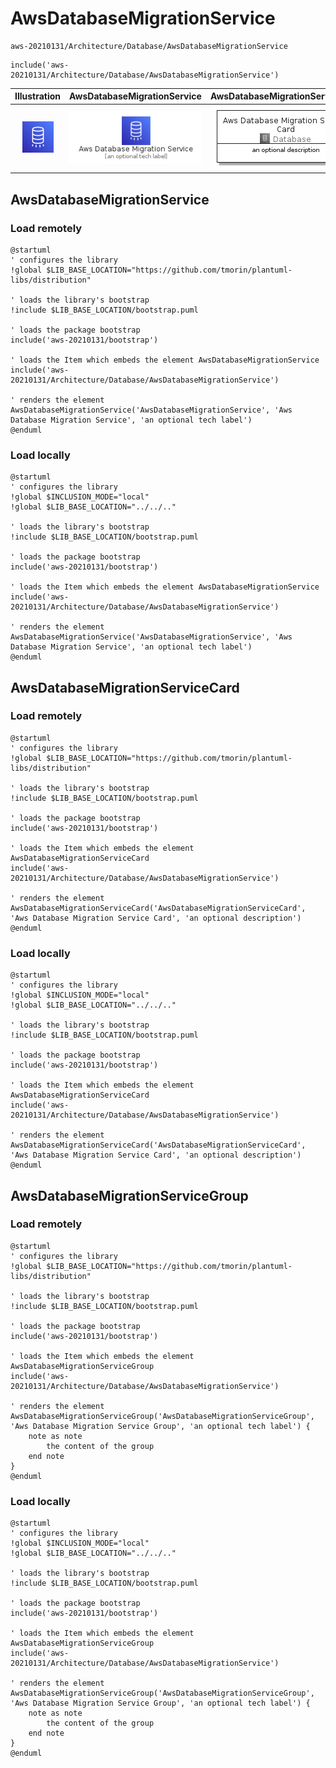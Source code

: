 # AwsDatabaseMigrationService


```text
aws-20210131/Architecture/Database/AwsDatabaseMigrationService
```

```text
include('aws-20210131/Architecture/Database/AwsDatabaseMigrationService')
```



| Illustration | AwsDatabaseMigrationService | AwsDatabaseMigrationServiceCard | AwsDatabaseMigrationServiceGroup |
| :---: | :---: | :---: | :---: |
| ![illustration for Illustration](../../../aws-20210131/Architecture/Database/AwsDatabaseMigrationService.png) | ![illustration for AwsDatabaseMigrationService](../../../aws-20210131/Architecture/Database/AwsDatabaseMigrationService.Local.png) | ![illustration for AwsDatabaseMigrationServiceCard](../../../aws-20210131/Architecture/Database/AwsDatabaseMigrationServiceCard.Local.png) | ![illustration for AwsDatabaseMigrationServiceGroup](../../../aws-20210131/Architecture/Database/AwsDatabaseMigrationServiceGroup.Local.png) |




## AwsDatabaseMigrationService

### Load remotely
```plantuml
@startuml
' configures the library
!global $LIB_BASE_LOCATION="https://github.com/tmorin/plantuml-libs/distribution"

' loads the library's bootstrap
!include $LIB_BASE_LOCATION/bootstrap.puml

' loads the package bootstrap
include('aws-20210131/bootstrap')

' loads the Item which embeds the element AwsDatabaseMigrationService
include('aws-20210131/Architecture/Database/AwsDatabaseMigrationService')

' renders the element
AwsDatabaseMigrationService('AwsDatabaseMigrationService', 'Aws Database Migration Service', 'an optional tech label')
@enduml
```

### Load locally
```plantuml
@startuml
' configures the library
!global $INCLUSION_MODE="local"
!global $LIB_BASE_LOCATION="../../.."

' loads the library's bootstrap
!include $LIB_BASE_LOCATION/bootstrap.puml

' loads the package bootstrap
include('aws-20210131/bootstrap')

' loads the Item which embeds the element AwsDatabaseMigrationService
include('aws-20210131/Architecture/Database/AwsDatabaseMigrationService')

' renders the element
AwsDatabaseMigrationService('AwsDatabaseMigrationService', 'Aws Database Migration Service', 'an optional tech label')
@enduml
```

## AwsDatabaseMigrationServiceCard

### Load remotely
```plantuml
@startuml
' configures the library
!global $LIB_BASE_LOCATION="https://github.com/tmorin/plantuml-libs/distribution"

' loads the library's bootstrap
!include $LIB_BASE_LOCATION/bootstrap.puml

' loads the package bootstrap
include('aws-20210131/bootstrap')

' loads the Item which embeds the element AwsDatabaseMigrationServiceCard
include('aws-20210131/Architecture/Database/AwsDatabaseMigrationService')

' renders the element
AwsDatabaseMigrationServiceCard('AwsDatabaseMigrationServiceCard', 'Aws Database Migration Service Card', 'an optional description')
@enduml
```

### Load locally
```plantuml
@startuml
' configures the library
!global $INCLUSION_MODE="local"
!global $LIB_BASE_LOCATION="../../.."

' loads the library's bootstrap
!include $LIB_BASE_LOCATION/bootstrap.puml

' loads the package bootstrap
include('aws-20210131/bootstrap')

' loads the Item which embeds the element AwsDatabaseMigrationServiceCard
include('aws-20210131/Architecture/Database/AwsDatabaseMigrationService')

' renders the element
AwsDatabaseMigrationServiceCard('AwsDatabaseMigrationServiceCard', 'Aws Database Migration Service Card', 'an optional description')
@enduml
```

## AwsDatabaseMigrationServiceGroup

### Load remotely
```plantuml
@startuml
' configures the library
!global $LIB_BASE_LOCATION="https://github.com/tmorin/plantuml-libs/distribution"

' loads the library's bootstrap
!include $LIB_BASE_LOCATION/bootstrap.puml

' loads the package bootstrap
include('aws-20210131/bootstrap')

' loads the Item which embeds the element AwsDatabaseMigrationServiceGroup
include('aws-20210131/Architecture/Database/AwsDatabaseMigrationService')

' renders the element
AwsDatabaseMigrationServiceGroup('AwsDatabaseMigrationServiceGroup', 'Aws Database Migration Service Group', 'an optional tech label') {
    note as note
        the content of the group
    end note
}
@enduml
```

### Load locally
```plantuml
@startuml
' configures the library
!global $INCLUSION_MODE="local"
!global $LIB_BASE_LOCATION="../../.."

' loads the library's bootstrap
!include $LIB_BASE_LOCATION/bootstrap.puml

' loads the package bootstrap
include('aws-20210131/bootstrap')

' loads the Item which embeds the element AwsDatabaseMigrationServiceGroup
include('aws-20210131/Architecture/Database/AwsDatabaseMigrationService')

' renders the element
AwsDatabaseMigrationServiceGroup('AwsDatabaseMigrationServiceGroup', 'Aws Database Migration Service Group', 'an optional tech label') {
    note as note
        the content of the group
    end note
}
@enduml
```


